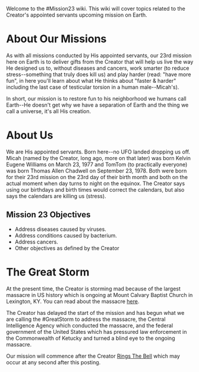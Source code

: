 Welcome to the #Mission23 wiki.  This wiki will cover topics related to the Creator's appointed servants upcoming mission on Earth.

# About Our Missions
As with all missions conducted by His appointed servants, our 23rd mission here on Earth is to deliver gifts from the Creator that will help us live the way He designed us to, without diseases and cancers, work smarter (to reduce stress--something that truly does kill us) and play harder (read: "have more fun", in here you'll learn about what He thinks about "faster & harder" including the last case of testicular torsion in a human male--Micah's).

In short, our mission is to restore fun to his neighborhood we humans call Earth--He doesn't get why we have a separation of Earth and the thing we call a universe, it's all His creation.

# About Us
We are His appointed servants.  Born here--no UFO landed dropping us off.  Micah (named by the Creator, long ago, more on that later) was born Kelvin Eugene Williams on March 23, 1977 and TomTom (to practically everyone) was born Thomas Allen Chadwell on September 23, 1978.  Both were born for their 23rd mission on the 23rd day of their birth month and both on the actual moment when day turns to night on the equinox.  The Creator says using our birthdays and birth times would correct the calendars, but also says the calendars are killing us (stress).

## Mission 23 Objectives
* Address diseases caused by viruses.
* Address conditions caused by bacterium.
* Address cancers.
* Other objectives as defined by the Creator

# The Great Storm
At the present time, the Creator is storming mad because of the largest massacre in US history which is ongoing at Mount Calvary Baptist Church in Lexington, KY.  You can read about the massacre [here](https://github.com/MCBCMF/MCBCMassacre#readme).

The Creator has delayed the start of the mission and has begun what we are calling the #GreatStorm to address the massacre, the Central Intelligence Agency which conducted the massacre, and the federal government of the United States which has pressured law enforcement in the Commonwealth of Ketucky and turned a blind eye to the ongoing massacre.

Our mission will commence after the Creator [Rings The Bell](https://github.com/Mission23/Mission23/wiki/The-Ringing-Of-The-Bell) which may occur at any second after this posting.